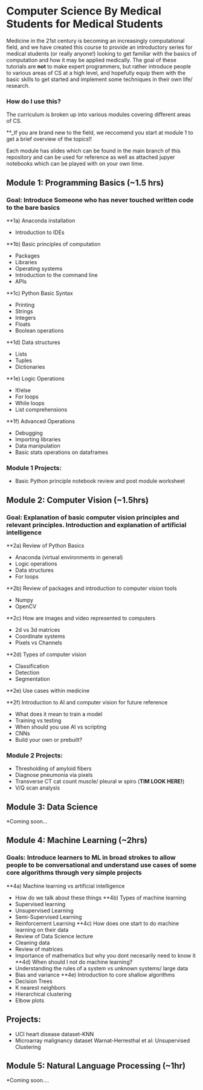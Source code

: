 # Computer Science By Medical Students for Medical Students

Medicine in the 21st century is becoming an increasingly computational field, and we have created this course to provide an introductory series for medical students (or really anyone!) looking to get familiar with the basics of computation and how it may be applied medically. The goal of these tutorials are **not** to make expert programmers, but rather introduce people to various areas of CS at a high level, and hopefully equip them with the basic skills to get started and implement some techniques in their own life/ research. 

### How do I use this?

The curriculum is broken up into various modules covering different areas of CS. 

**_If you are brand new to the field, we reccomend you start at module 1 to get a brief overview of the topics!!

Each module has slides which can be found in the main branch of this repository and can be used for reference as well as attached jupyer notebooks which can be played with on your own time. 


## Module 1: Programming Basics (~1.5 hrs)

### Goal: Introduce Someone who has never touched written code to the bare basics

**1a) Anaconda installation
  * Introduction to IDEs

**1b) Basic principles of computation
  * Packages
  * Libraries 
  * Operating systems
  * Introduction to the command line
  * APIs
  
**1c) Python Basic Syntax
  * Printing
  * Strings
  * Integers
  * Floats
  * Boolean operations
  
**1d) Data structures
  * Lists 
  * Tuples
  * Dictionaries
  
**1e) Logic Operations
  * If/else
  * For loops
  * While loops
  * List comprehensions
  
**1f)  Advanced Operations
  * Debugging
  * Importing libraries
  * Data manipulation
  * Basic stats operations on dataframes
  
### Module 1 Projects:
  * Basic Python principle notebook review and post module worksheet

## Module 2: Computer Vision (~1.5hrs)
### Goal: Explanation of basic computer vision principles and relevant principles. Introduction and explanation of artificial intelligence

**2a) Review of Python Basics
  * Anaconda (virtual environments in general)
  * Logic operations
  * Data structures
  * For loops
  
**2b) Review of packages and introduction to computer vision tools
  * Numpy
  * OpenCV

**2c) How are images and video represented to computers
  * 2d vs 3d matrices
  * Coordinate systems
  * Pixels vs Channels
  
**2d) Types of computer vision
  * Classification
  * Detection 
  * Segmentation 
  
**2e) Use cases within medicine

**2f)  Introduction to AI and computer vision for future reference
  * What does it mean to train a model
  * Training vs testing
  * When should you use AI vs scripting
  * CNNs
  * Build your own or prebuilt?
### Module 2 Projects:
  * Thresholding of amyloid fibers 
  * Diagnose pneumonia via pixels
  * Transverse CT cat count muscle/ pleural w spiro (**TIM LOOK HERE!**)
  * V/Q scan analysis



## Module 3: Data Science
*Coming soon...

## Module 4: Machine Learning (~2hrs)
### Goals: Introduce learners to ML in broad strokes to allow people to be conversational and understand use cases of some core algorithms through very simple projects
**4a)  Machine learning vs artificial intelligence
  * How do we talk about these things
**4b)  Types of machine learning
  * Supervised learning
  * Unsupervised Learning
  * Semi-Supervised Learning
  * Reinforcement Learning
**4c) How does one start to do machine learning on their data 
  * Review of Data Science lecture
  * Cleaning data
  * Review of matrices 
  * Importance of mathematics but why you dont necesarily need to know it
**4d)  When should I not do machine learning?
  * Understanding the rules of a system vs unknown systems/ large data
  * Bias and variance 
**4e) Introduction to core shallow algorithms  
  * Decision Trees
  * K nearest neighbors 
  * Hierarchical clustering 
  * Elbow plots
## Projects:
  * UCI heart disease dataset-KNN
  * Microarray malignancy dataset Warnat-Herresthal et al: Unsupervised Clustering

## Module 5: Natural Language Processing (~1hr)
*Coming soon....


